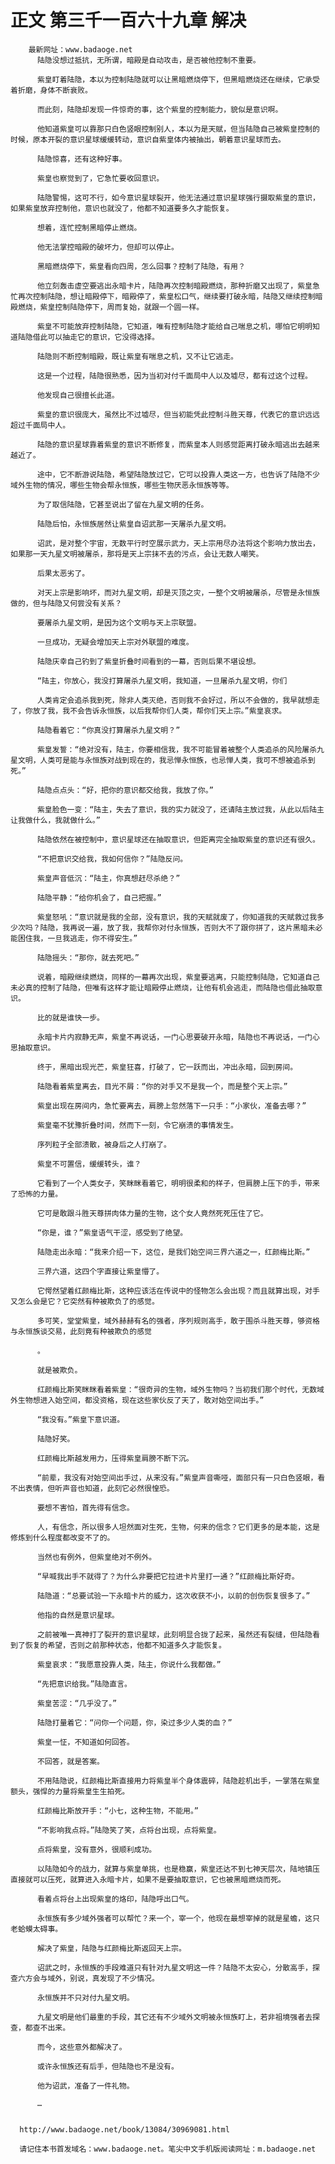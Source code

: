 # 正文 第三千一百六十九章 解决
        最新网址：www.badaoge.net
          陆隐没想过抵抗，无所谓，暗殿是自动攻击，是否被他控制不重要。
      
          紫皇盯着陆隐，本以为控制陆隐就可以让黑暗燃烧停下，但黑暗燃烧还在继续，它承受着折磨，身体不断衰败。
      
          而此刻，陆隐却发现一件惊奇的事，这个紫皇的控制能力，貌似是意识啊。
      
          他知道紫皇可以靠那只白色竖眼控制别人，本以为是天赋，但当陆隐自己被紫皇控制的时候，原本开裂的意识星球缓缓转动，意识自紫皇体内被抽出，朝着意识星球而去。
      
          陆隐惊喜，还有这种好事。
      
          紫皇也察觉到了，它急忙要收回意识。
      
          陆隐警惕，这可不行，如今意识星球裂开，他无法通过意识星球强行摄取紫皇的意识，如果紫皇放弃控制他，意识也就没了，他都不知道要多久才能恢复。
      
          想着，连忙控制黑暗停止燃烧。
      
          他无法掌控暗殿的破坏力，但却可以停止。
      
          黑暗燃烧停下，紫皇看向四周，怎么回事？控制了陆隐，有用？
      
          他立刻轰击虚空要逃出永暗卡片，陆隐再次控制暗殿燃烧，那种折磨又出现了，紫皇急忙再次控制陆隐，想让暗殿停下，暗殿停了，紫皇松口气，继续要打破永暗，陆隐又继续控制暗殿燃烧，紫皇控制陆隐停下，周而复始，就跟一个圆一样。
      
          紫皇不可能放弃控制陆隐，它知道，唯有控制陆隐才能给自己喘息之机，哪怕它明明知道陆隐借此可以抽走它的意识，它没得选择。
      
          陆隐则不断控制暗殿，既让紫皇有喘息之机，又不让它逃走。
      
          这是一个过程，陆隐很熟悉，因为当初对付千面局中人以及墟尽，都有过这个过程。
      
          他发现自己很擅长此道。
      
          紫皇的意识很庞大，虽然比不过墟尽，但当初能凭此控制斗胜天尊，代表它的意识远远超过千面局中人。
      
          陆隐的意识星球靠着紫皇的意识不断修复，而紫皇本人则感觉距离打破永暗逃出去越来越近了。
      
          途中，它不断游说陆隐，希望陆隐放过它，它可以投靠人类这一方，也告诉了陆隐不少域外生物的情况，哪些生物会帮永恒族，哪些生物厌恶永恒族等等。
      
          为了取信陆隐，它甚至说出了留在九星文明的任务。
      
          陆隐后怕，永恒族居然让紫皇自诏武那一天屠杀九星文明。
      
          诏武，是对整个宇宙，无数平行时空展示武力，天上宗用尽办法将这个影响力放出去，如果那一天九星文明被屠杀，那将是天上宗抹不去的污点，会让无数人嘲笑。
      
          后果太恶劣了。
      
          对天上宗是影响坏，而对九星文明，却是灭顶之灾，一整个文明被屠杀，尽管是永恒族做的，但与陆隐又何尝没有关系？
      
          要屠杀九星文明，是因为这个文明与天上宗联盟。
      
          一旦成功，无疑会增加天上宗对外联盟的难度。
      
          陆隐庆幸自己钓到了紫皇折叠时间看到的一幕，否则后果不堪设想。
      
          “陆主，你放心，我没打算屠杀九星文明，我知道，一旦屠杀九星文明，你们
      
          人类肯定会追杀我到死，除非人类灭绝，否则我不会好过，所以不会做的，我早就想走了，你放了我，我不会告诉永恒族，以后我帮你们人类，帮你们天上宗。”紫皇哀求。
      
          陆隐看着它：“你真没打算屠杀九星文明？”
      
          紫皇发誓：“绝对没有，陆主，你要相信我，我不可能冒着被整个人类追杀的风险屠杀九星文明，人类可是能与永恒族对战到现在的，我忌惮永恒族，也忌惮人类，我可不想被追杀到死。”
      
          陆隐点点头：“好，把你的意识都交给我，我放了你。”
      
          紫皇脸色一变：“陆主，失去了意识，我的实力就没了，还请陆主放过我，从此以后陆主让我做什么，我就做什么。”
      
          陆隐依然在被控制中，意识星球还在抽取意识，但距离完全抽取紫皇的意识还有很久。
      
          “不把意识交给我，我如何信你？”陆隐反问。
      
          紫皇声音低沉：“陆主，你真想赶尽杀绝？”
      
          陆隐平静：“给你机会了，自己把握。”
      
          紫皇怒吼：“意识就是我的全部，没有意识，我的天赋就废了，你知道我的天赋救过我多少次吗？陆隐，我再说一遍，放了我，我帮你对付永恒族，否则大不了跟你拼了，这片黑暗未必能困住我，一旦我逃走，你不得安生。”
      
          陆隐摇头：“那你，就去死吧。”
      
          说着，暗殿继续燃烧，同样的一幕再次出现，紫皇要逃离，只能控制陆隐，它知道自己未必真的控制了陆隐，但唯有这样才能让暗殿停止燃烧，让他有机会逃走，而陆隐也借此抽取意识。
      
          比的就是谁快一步。
      
          永暗卡片内寂静无声，紫皇不再说话，一门心思要破开永暗，陆隐也不再说话，一门心思抽取意识。
      
          终于，黑暗出现光芒，紫皇狂喜，打破了，它一跃而出，冲出永暗，回到房间。
      
          陆隐看着紫皇离去，目光不屑：“你的对手又不是我一个，而是整个天上宗。”
      
          紫皇出现在房间内，急忙要离去，肩膀上忽然落下一只手：“小家伙，准备去哪？”
      
          紫皇毫不犹豫折叠时间，然而下一刻，令它崩溃的事情发生。
      
          序列粒子全部溃散，被身后之人打崩了。
      
          紫皇不可置信，缓缓转头，谁？
      
          它看到了一个人类女子，笑眯眯看着它，明明很柔和的样子，但肩膀上压下的手，带来了恐怖的力量。
      
          它可是敢跟斗胜天尊拼肉体力量的生物，这个女人竟然死死压住了它。
      
          “你是，谁？”紫皇语气干涩，感受到了绝望。
      
          陆隐走出永暗：“我来介绍一下，这位，是我们始空间三界六道之一，红颜梅比斯。”
      
          三界六道，这四个字直接让紫皇懵了。
      
          它愕然望着红颜梅比斯，这种应该活在传说中的怪物怎么会出现？而且就算出现，对手又怎么会是它？它突然有种被欺负了的感觉。
      
          多可笑，堂堂紫皇，域外赫赫有名的强者，序列规则高手，敢于围杀斗胜天尊，够资格与永恒族谈交易，此刻竟有种被欺负的感觉
      
          。
      
          就是被欺负。
      
          红颜梅比斯笑眯眯看着紫皇：“很奇异的生物，域外生物吗？当初我们那个时代，无数域外生物想进入始空间，都没资格，现在这些家伙反了天了，敢对始空间出手。”
      
          “我没有。”紫皇下意识道。
      
          陆隐好笑。
      
          红颜梅比斯越发用力，压得紫皇肩膀不断下沉。
      
          “前辈，我没有对始空间出手过，从来没有。”紫皇声音嘶哑，面部只有一只白色竖眼，看不出表情，但听声音也知道，此刻它必然很惶恐。
      
          要想不害怕，首先得有信念。
      
          人，有信念，所以很多人坦然面对生死，生物，何来的信念？它们更多的是本能，这是修炼到什么程度都改变不了的。
      
          当然也有例外，但紫皇绝对不例外。
      
          “早喊我出手不就得了？为什么非要把它拉进卡片里打一通？”红颜梅比斯好奇。
      
          陆隐道：“总要试验一下永暗卡片的威力，这次收获不小，以前的创伤恢复很多了。”
      
          他指的自然是意识星球。
      
          之前被唯一真神打了裂开的意识星球，此刻明显合拢了起来，虽然还有裂缝，但陆隐看到了恢复的希望，否则之前那种状态，他都不知道多久才能恢复。
      
          紫皇哀求：“我愿意投靠人类，陆主，你说什么我都做。”
      
          “先把意识给我。”陆隐直言。
      
          紫皇苦涩：“几乎没了。”
      
          陆隐打量着它：“问你一个问题，你，染过多少人类的血？”
      
          紫皇一怔，不知道如何回答。
      
          不回答，就是答案。
      
          不用陆隐说，红颜梅比斯直接用力将紫皇半个身体震碎，陆隐趁机出手，一掌落在紫皇额头，强悍的力量将紫皇生生拍死。
      
          红颜梅比斯放开手：“小七，这种生物，不能用。”
      
          “不影响我点将。”陆隐笑了笑，点将台出现，点将紫皇。
      
          点将紫皇，没有意外，很顺利成功。
      
          以陆隐如今的战力，就算与紫皇单挑，也是稳赢，紫皇还达不到七神天层次，陆地镇压直接就可以压死，就算进入永暗卡片，如果不是要抽取意识，它也被黑暗燃烧而死。
      
          看着点将台上出现紫皇的烙印，陆隐呼出口气。
      
          永恒族有多少域外强者可以帮忙？来一个，宰一个，他现在最想宰掉的就是星蟾，这只老蛤蟆太碍事。
      
          解决了紫皇，陆隐与红颜梅比斯返回天上宗。
      
          诏武之时，永恒族的手段难道只有针对九星文明这一件？陆隐不太安心，分散高手，探查六方会与域外，别说，真发现了不少情况。
      
          永恒族并不只对付九星文明。
      
          九星文明是他们最重的手段，其它还有不少域外文明被永恒族盯上，若非祖境强者去探查，都查不出来。
      
          而今，这些意外都解决了。
      
          或许永恒族还有后手，但陆隐也不是没有。
      
          他为诏武，准备了一件礼物。
      
          …
      
      
      http://www.badaoge.net/book/13084/30969081.html
      
      请记住本书首发域名：www.badaoge.net。笔尖中文手机版阅读网址：m.badaoge.net